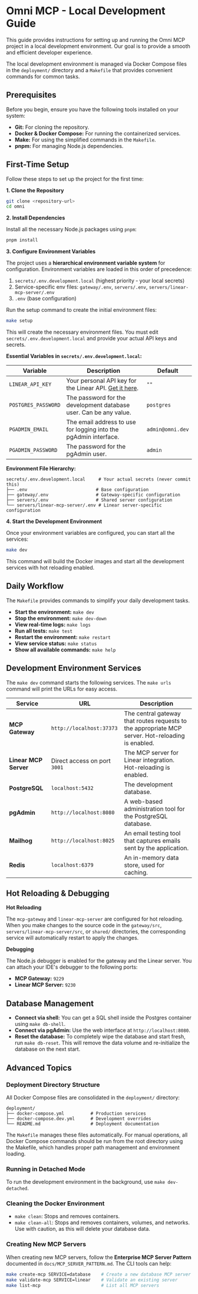 # Omni MCP - Local Development Guide

This guide provides instructions for setting up and running the Omni MCP project in a local development environment. Our goal is to provide a smooth and efficient developer experience.

The local development environment is managed via Docker Compose files in the `deployment/` directory and a `Makefile` that provides convenient commands for common tasks.

## Prerequisites

Before you begin, ensure you have the following tools installed on your system:

- **Git:** For cloning the repository.
- **Docker & Docker Compose:** For running the containerized services.
- **Make:** For using the simplified commands in the `Makefile`.
- **pnpm:** For managing Node.js dependencies.

## First-Time Setup

Follow these steps to set up the project for the first time:

**1. Clone the Repository**

```bash
git clone <repository-url>
cd omni
```

**2. Install Dependencies**

Install all the necessary Node.js packages using `pnpm`:

```bash
pnpm install
```

**3. Configure Environment Variables**

The project uses a **hierarchical environment variable system** for configuration. Environment variables are loaded in this order of precedence:

1. `secrets/.env.development.local` (highest priority - your local secrets)
2. Service-specific env files: `gateway/.env`, `servers/.env`, `servers/linear-mcp-server/.env`
3. `.env` (base configuration)

Run the setup command to create the initial environment files:

```bash
make setup
```

This will create the necessary environment files. You must edit `secrets/.env.development.local` and provide your actual API keys and secrets.

**Essential Variables in `secrets/.env.development.local`:**

| Variable            | Description                                                                               | Default          |
| ------------------- | ----------------------------------------------------------------------------------------- | ---------------- |
| `LINEAR_API_KEY`    | Your personal API key for the Linear API. [Get it here](https://linear.app/settings/api). | `""`             |
| `POSTGRES_PASSWORD` | The password for the development database user. Can be any value.                         | `postgres`       |
| `PGADMIN_EMAIL`     | The email address to use for logging into the pgAdmin interface.                          | `admin@omni.dev` |
| `PGADMIN_PASSWORD`  | The password for the pgAdmin user.                                                        | `admin`          |

**Environment File Hierarchy:**

```
secrets/.env.development.local     # Your actual secrets (never commit this)
├── .env                          # Base configuration
├── gateway/.env                  # Gateway-specific configuration
├── servers/.env                  # Shared server configuration
└── servers/linear-mcp-server/.env # Linear server-specific configuration
```

**4. Start the Development Environment**

Once your environment variables are configured, you can start all the services:

```bash
make dev
```

This command will build the Docker images and start all the development services with hot reloading enabled.

## Daily Workflow

The `Makefile` provides commands to simplify your daily development tasks.

- **Start the environment:** `make dev`
- **Stop the environment:** `make dev-down`
- **View real-time logs:** `make logs`
- **Run all tests:** `make test`
- **Restart the environment:** `make restart`
- **View service status:** `make status`
- **Show all available commands:** `make help`

## Development Environment Services

The `make dev` command starts the following services. The `make urls` command will print the URLs for easy access.

| Service               | URL                          | Description                                                                                       |
| --------------------- | ---------------------------- | ------------------------------------------------------------------------------------------------- |
| **MCP Gateway**       | `http://localhost:37373`     | The central gateway that routes requests to the appropriate MCP server. Hot-reloading is enabled. |
| **Linear MCP Server** | Direct access on port `3001` | The MCP server for Linear integration. Hot-reloading is enabled.                                  |
| **PostgreSQL**        | `localhost:5432`             | The development database.                                                                         |
| **pgAdmin**           | `http://localhost:8080`      | A web-based administration tool for the PostgreSQL database.                                      |
| **Mailhog**           | `http://localhost:8025`      | An email testing tool that captures emails sent by the application.                               |
| **Redis**             | `localhost:6379`             | An in-memory data store, used for caching.                                                        |

## Hot Reloading & Debugging

**Hot Reloading**

The `mcp-gateway` and `linear-mcp-server` are configured for hot reloading. When you make changes to the source code in the `gateway/src`, `servers/linear-mcp-server/src`, or `shared/` directories, the corresponding service will automatically restart to apply the changes.

**Debugging**

The Node.js debugger is enabled for the gateway and the Linear server. You can attach your IDE's debugger to the following ports:

- **MCP Gateway:** `9229`
- **Linear MCP Server:** `9230`

## Database Management

- **Connect via shell:** You can get a SQL shell inside the Postgres container using `make db-shell`.
- **Connect via pgAdmin:** Use the web interface at `http://localhost:8080`.
- **Reset the database:** To completely wipe the database and start fresh, run `make db-reset`. This will remove the data volume and re-initialize the database on the next start.

## Advanced Topics

### Deployment Directory Structure

All Docker Compose files are consolidated in the `deployment/` directory:

```
deployment/
├── docker-compose.yml          # Production services
├── docker-compose.dev.yml      # Development overrides
└── README.md                   # Deployment documentation
```

The `Makefile` manages these files automatically. For manual operations, all Docker Compose commands should be run from the root directory using the Makefile, which handles proper path management and environment loading.

### Running in Detached Mode

To run the development environment in the background, use `make dev-detached`.

### Cleaning the Docker Environment

- `make clean`: Stops and removes containers.
- `make clean-all`: Stops and removes containers, volumes, and networks. Use with caution, as this will delete your database data.

### Creating New MCP Servers

When creating new MCP servers, follow the **Enterprise MCP Server Pattern** documented in `docs/MCP_SERVER_PATTERN.md`. The CLI tools can help:

```bash
make create-mcp SERVICE=database    # Create a new database MCP server
make validate-mcp SERVICE=linear    # Validate an existing server
make list-mcp                       # List all MCP servers
```
